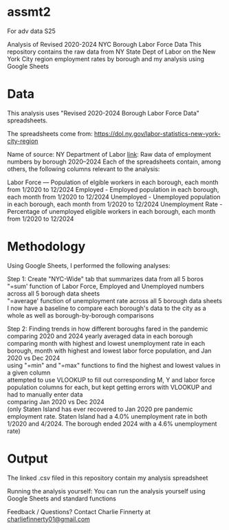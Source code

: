 # assmt2
For adv data S25

Analysis of Revised 2020-2024 NYC Borough Labor Force Data
This repository contains the raw data from NY State Dept of Labor on the New York City region employment rates by borough and my analysis using Google Sheets

# Data
This analysis uses "Revised 2020-2024 Borough Labor Force Data" spreadsheets.

The spreadsheets come from: https://dol.ny.gov/labor-statistics-new-york-city-region

Name of source: NY Department of Labor
[link](https://dol.ny.gov/statistics-revised-2020-2024-borough-labor-force-data): Raw data of employment numbers by borough 2020–2024
Each of the spreadsheets contain, among others, the following columns relevant to the analysis:

Labor Force — Population of elgible workers in each borough, each month from 1/2020 to 12/2024
Employed - Employed population in each borough, each month from 1/2020 to 12/2024
Unemployed	- Unemployed population in each borough, each month from 1/2020 to 12/2024
Unemployment Rate - Percentage of unemployed eligible workers in each borough, each month from 1/2020 to 12/2024

# Methodology
Using Google Sheets, I performed the following analyses:

Step 1: Create "NYC-Wide" tab that summarizes data from all 5 boros				
	"=sum' function of Labor Force, Employed and Unemployed numbers across all 5 borough data sheets			
	"=average' function of unemployment rate across all 5 borough data sheets			
	I now have a baseline to compare each borough's data to the city as a whole as well as borough-by-borough comparisons			
				
Step 2: Finding trends in how different boroughs fared in the pandemic				
	comparing 2020 and 2024 yearly averaged data in each borough 			
	comparing month with highest and lowest unemployment rate in each borough, month with highest and lowest labor force population, and Jan 2020 vs Dec 2024			
		using "=min" and "=max" functions to find the highest and lowest values in a given column		
		attempted to use VLOOKUP to fill out corresponding M, Y and labor force population columns for each, but kept getting errors with VLOOKUP and had to manually enter data		
	comparing Jan 2020 vs Dec 2024			
		(only Staten Island has ever recovered to Jan 2020 pre pandemic employment rate. Staten Island had a 4.0% unemployment rate in both 1/2020 and 4/2024. The borough ended 2024 with a 4.6% unemployment rate)	


# Output
The linked .csv filed in this repository contain my analysis spreadsheet

Running the analysis yourself:
You can run the analysis yourself using Google Sheets and standard functions

Feedback / Questions?
Contact Charlie Finnerty at charliefinnerty01@gmail.com
